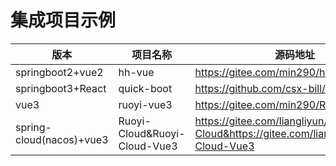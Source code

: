 # 集成项目示例

| 版本           | 项目名称        | 源码地址              |
|--------------|--------------|------ |
| springboot2+vue2  |hh-vue| https://gitee.com/min290/hh-vue        | 
| springboot3+React |quick-boot     | https://github.com/csx-bill/quick-boot |
| vue3        |ruoyi-vue3      | https://gitee.com/min290/RuoYi-Vue3.git |
| spring-cloud(nacos)+vue3        |Ruoyi-Cloud&Ruoyi-Cloud-Vue3      | https://gitee.com/liangliyun/RuoYi-Cloud&https://gitee.com/liangliyun/RuoYi-Cloud-Vue3 |